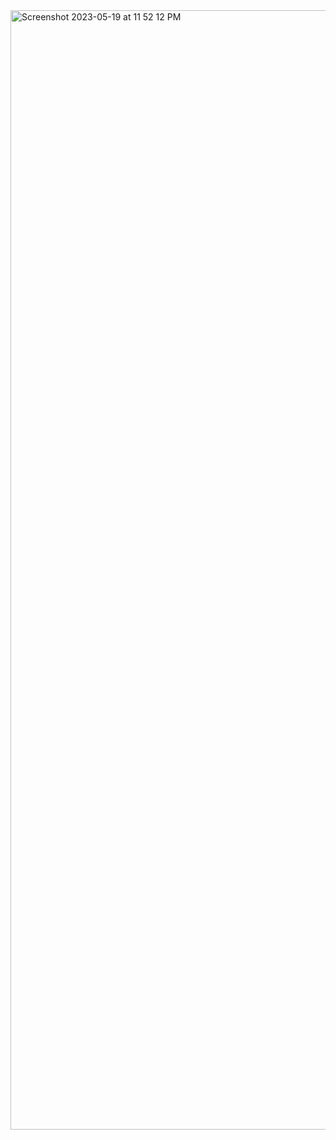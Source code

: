 <img width="1791" alt="Screenshot 2023-05-19 at 11 52 12 PM" src="https://github.com/SaiAshish9/Sentry/assets/43849911/89e34524-a2d5-4102-b450-7ca9080ada09">
